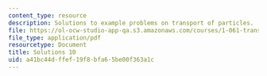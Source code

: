 ```yaml
---
content_type: resource
description: Solutions to example problems on transport of particles.
file: https://ol-ocw-studio-app-qa.s3.amazonaws.com/courses/1-061-transport-processes-in-the-environment-fall-2008/a41bc44dffef19f8bfa65be00f363a1c_solutions10.pdf
file_type: application/pdf
resourcetype: Document
title: Solutions 10
uid: a41bc44d-ffef-19f8-bfa6-5be00f363a1c
---
```

